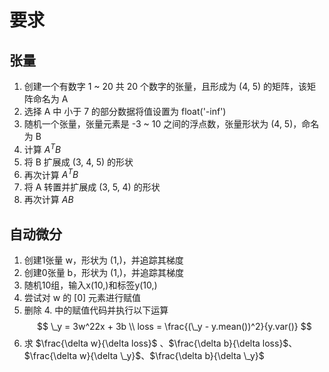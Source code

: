 # 要求

## 张量

1. 创建一个有数字 1 ~ 20 共 20 个数字的张量，且形成为 (4, 5) 的矩阵，该矩阵命名为 A
2. 选择 A 中 小于 7 的部分数据将值设置为 float('-inf')
3. 随机一个张量，张量元素是 -3 ~ 10 之间的浮点数，张量形状为 (4, 5)，命名为 B
4. 计算 $A^TB$
5. 将 B 扩展成 (3, 4, 5) 的形状
6. 再次计算 $A^TB$
7. 将 A 转置并扩展成 (3, 5, 4) 的形状
8. 再次计算 $AB$

## 自动微分

1. 创建1张量 w，形状为 (1,)，并追踪其梯度
2. 创建0张量 b，形状为 (1,)，并追踪其梯度
3. 随机10组，输入x(10,)和标签y(10,)
4. 尝试对 w 的 [0] 元素进行赋值
5. 删除 4. 中的赋值代码并执行以下运算
   $$
   \_y = 3w^22x + 3b \\
   loss = \frac{(\_y - y.mean())^2}{y.var()}
   $$
6. 求 $\frac{\delta w}{\delta loss}$ 、$\frac{\delta b}{\delta loss}$、$\frac{\delta w}{\delta \_y}$、$\frac{\delta b}{\delta \_y}$